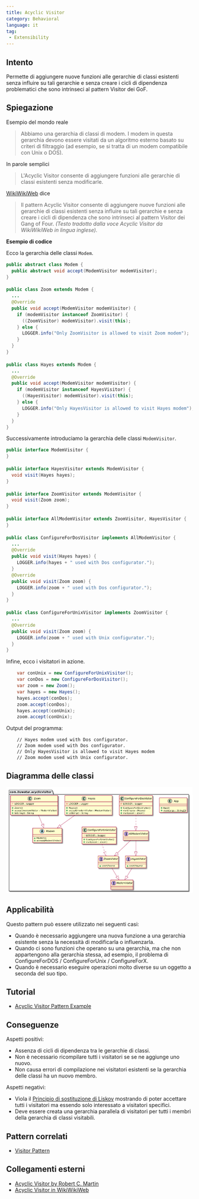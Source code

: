 ```yaml
---
title: Acyclic Visitor
category: Behavioral
language: it
tag:
 - Extensibility
---
```


## Intento

Permette di aggiungere nuove funzioni alle gerarchie di classi esistenti senza influire su tali gerarchie e senza creare i cicli di dipendenza problematici che sono intrinseci al pattern Visitor dei GoF.

## Spiegazione

Esempio del mondo reale

> Abbiamo una gerarchia di classi di modem. I modem in questa gerarchia devono essere visitati da un algoritmo esterno basato su criteri di filtraggio (ad esempio, se si tratta di un modem compatibile con Unix o DOS).

In parole semplici

> L'Acyclic Visitor consente di aggiungere funzioni alle gerarchie di classi esistenti senza modificarle.

[WikiWikiWeb](https://wiki.c2.com/?AcyclicVisitor) dice

>Il pattern Acyclic Visitor consente di aggiungere nuove funzioni alle gerarchie di classi esistenti senza influire su tali gerarchie e senza creare i cicli di dipendenza che sono intrinseci al pattern Visitor dei Gang of Four. _(Testo tradotto dalla voce Acyclic Visitor da WikiWikiWeb in lingua inglese)._

**Esempio di codice**

Ecco la gerarchia delle classi `Modem`.

```java
public abstract class Modem {
  public abstract void accept(ModemVisitor modemVisitor);
}

public class Zoom extends Modem {
  ...
  @Override
  public void accept(ModemVisitor modemVisitor) {
    if (modemVisitor instanceof ZoomVisitor) {
      ((ZoomVisitor) modemVisitor).visit(this);
    } else {
      LOGGER.info("Only ZoomVisitor is allowed to visit Zoom modem");
    }
  }
}

public class Hayes extends Modem {
  ...
  @Override
  public void accept(ModemVisitor modemVisitor) {
    if (modemVisitor instanceof HayesVisitor) {
      ((HayesVisitor) modemVisitor).visit(this);
    } else {
      LOGGER.info("Only HayesVisitor is allowed to visit Hayes modem");
    }
  }
}
```


Successivamente introduciamo la gerarchia delle classi `ModemVisitor`.

```java
public interface ModemVisitor {
}

public interface HayesVisitor extends ModemVisitor {
  void visit(Hayes hayes);
}

public interface ZoomVisitor extends ModemVisitor {
  void visit(Zoom zoom);
}

public interface AllModemVisitor extends ZoomVisitor, HayesVisitor {
}

public class ConfigureForDosVisitor implements AllModemVisitor {
  ...
  @Override
  public void visit(Hayes hayes) {
    LOGGER.info(hayes + " used with Dos configurator.");
  }
  @Override
  public void visit(Zoom zoom) {
    LOGGER.info(zoom + " used with Dos configurator.");
  }
}

public class ConfigureForUnixVisitor implements ZoomVisitor {
  ...
  @Override
  public void visit(Zoom zoom) {
    LOGGER.info(zoom + " used with Unix configurator.");
  }
}
```

Infine, ecco i visitatori in azione.

```java
    var conUnix = new ConfigureForUnixVisitor();
    var conDos = new ConfigureForDosVisitor();
    var zoom = new Zoom();
    var hayes = new Hayes();
    hayes.accept(conDos);
    zoom.accept(conDos);
    hayes.accept(conUnix);
    zoom.accept(conUnix);   
```

Output del programma:

```
    // Hayes modem used with Dos configurator.
    // Zoom modem used with Dos configurator.
    // Only HayesVisitor is allowed to visit Hayes modem
    // Zoom modem used with Unix configurator.
```

## Diagramma delle classi

![alt text](../../../acyclic-visitor/etc/acyclic-visitor.png "Acyclic Visitor")

## Applicabilità

Questo pattern può essere utilizzato nei seguenti casi:

* Quando è necessario aggiungere una nuova funzione a una gerarchia esistente senza la necessità di modificarla o influenzarla. 
* Quando ci sono funzioni che operano su una gerarchia, ma che non appartengono alla gerarchia stessa, ad esempio, il problema di ConfigureForDOS / ConfigureForUnix / ConfigureForX. 
* Quando è necessario eseguire operazioni molto diverse su un oggetto a seconda del suo tipo.

## Tutorial

* [Acyclic Visitor Pattern Example](https://codecrafter.blogspot.com/2012/12/the-acyclic-visitor-pattern.html)

## Conseguenze

Aspetti positivi:

* Assenza di cicli di dipendenza tra le gerarchie di classi.
* Non è necessario ricompilare tutti i visitatori se se ne aggiunge uno nuovo.
* Non causa errori di compilazione nei visitatori esistenti se la gerarchia delle classi ha un nuovo membro.

Aspetti negativi:

* Viola il [Principio di sostituzione di Liskov](https://java-design-patterns.com/principles/#liskov-substitution-principle) mostrando di poter accettare tutti i visitatori ma essendo solo interessato a visitatori specifici.
* Deve essere creata una gerarchia parallela di visitatori per tutti i membri della gerarchia di classi visitabili.

## Pattern correlati

* [Visitor Pattern](https://java-design-patterns.com/patterns/visitor/)

## Collegamenti esterni

* [Acyclic Visitor by Robert C. Martin](http://condor.depaul.edu/dmumaugh/OOT/Design-Principles/acv.pdf)
* [Acyclic Visitor in WikiWikiWeb](https://wiki.c2.com/?AcyclicVisitor)
